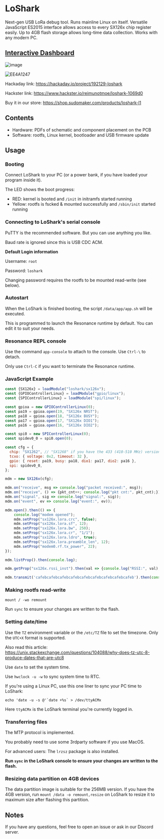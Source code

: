 # LoShark

Next-gen USB LoRa debug tool. Runs mainline Linux on itself. Versatile JavaScript ES2015 interface allows access to every SX126x chip register easily. Up to 4GB flash storage allows long-time data collection. Works with any modern PC.

## [Interactive Dashboard](https://su.mk/loshark-app)

![image](https://github.com/SudoMaker/LoShark/assets/34613827/6e42656b-3d51-45db-9529-d6e84b04e2d3)

![EE4A1247](https://github.com/SudoMaker/LoShark/assets/34613827/04a7e128-ff37-4aed-a8a6-8f529c628fe5)

Hackaday link: https://hackaday.io/project/192129-loshark

Hackster link: https://www.hackster.io/reimunotmoe/loshark-1069d0

Buy it in our store: https://shop.sudomaker.com/products/loshark-l1

## Contents

- Hardware: PDFs of schematic and component placement on the PCB
- Software: rootfs, Linux kernel, bootloader and USB firmware update

## Usage

### Booting
Connect LoShark to your PC (or a power bank, if you have loaded your program inside it).

The LED shows the boot progress:
- RED: kernel is booted and `/init` in initramfs started running
- Yellow: rootfs is fscked & mounted successfully and `/sbin/init` started running

### Connecting to LoShark's serial console
PuTTY is the recommended software. But you can use anything you like.

Baud rate is ignored since this is USB CDC ACM.

**Default Login information**

Username: `root`

Password: `loshark`

Changing password requires the rootfs to be mounted read-write (see below).

### Autostart
When the LoShark is finished booting, the script `/data/app/app.sh` will be executed.

This is programmed to launch the Resonance runtime by default. You can edit it to suit your needs.

### Resonance REPL console
Use the command `app-console` to attach to the console. Use `Ctrl-\` to detach.

Only use `Ctrl-C` if you want to terminate the Resonance runtime.

### JavaScript Example
```javascript
const {SX126x} = loadModule("loshark/sx126x");
const {GPIOControllerLinux} = loadModule("gpio/linux");
const {SPIControllerLinux} = loadModule("spi/linux");

const gpioa = new GPIOControllerLinux(0);
const pa19 = gpioa.open(19, "SX126x NRST");
const pa18 = gpioa.open(18, "SX126x BUSY");
const pa17 = gpioa.open(17, "SX126x DIO1");
const pa16 = gpioa.open(16, "SX126x DIO2");

const spi0 = new SPIControllerLinux(0);
const spidev0_0 = spi0.open(0);

const cfg = {
  chip: "SX1262", // "SX1268" if you have the 433 (410-510 MHz) version
  tcxo: { voltage: 0x2, timeout: 32 },
  gpio: { reset: pa19, busy: pa18, dio1: pa17, dio2: pa16 },
  spi: spidev0_0,
};

mdm = new SX126x(cfg);

mdm.on("receive", msg => console.log("packet received:", msg));
mdm.on("receive", () => {pkt_cnt++; console.log("pkt cnt:", pkt_cnt);});
mdm.on("signal", sig => console.log("signal:", sig));
mdm.on("event", ev => console.log("event:", ev));

mdm.open().then(() => {
    console.log("modem opened");
    mdm.setProp("sx126x.lora.crc", false);
    mdm.setProp("sx126x.lora.sf", 12);
    mdm.setProp("sx126x.lora.bw", 250);
    mdm.setProp("sx126x.lora.cr", "1/1");
    mdm.setProp("sx126x.lora.ldro", true);
    mdm.setProp("sx126x.lora.preamble_len", 12);
    mdm.setProp("modem0.rf.tx_power", 22);
});

mdm.listProp().then(console.log);

mdm.getProp("sx126x.rssi_inst").then(val => {console.log("RSSI:", val);});

mdm.transmit('cafebcafebcafebcafebcafebcafebcafebcafebcafeb').then(console.log);

```

### Making rootfs read-write
`mount / -wo remount`

Run `sync` to ensure your changes are written to the flash.

### Setting date/time
Use the `TZ` environment variable or the `/etc/TZ` file to set the timezone. Only the `UTC+X` format is supported.

Also read this article: https://unix.stackexchange.com/questions/104088/why-does-tz-utc-8-produce-dates-that-are-utc8

Use `date` to set the system time.

Use `hwclock -u -w` to sync system time to RTC.

If you're using a Linux PC, use this one liner to sync your PC time to LoShark:

```
echo 'date -u -s @'`date +%s` > /dev/ttyACMx
```

Here `ttyACMx` is the LoShark terminal you're currently logged in.

### Transferring files
The MTP protocol is implemented.

You probably need to use some 3rdparty software if you use MacOS.

For advanced users: The `lrzsz` package is also installed.

**Run `sync` in the LoShark console to ensure your changes are written to the flash.**

### Resizing data partition on 4GB devices
The data partition image is suitable for the 256MB version. If you have the 4GB version, run `mount /data -o remount,resize` on LoShark to resize it to maximum size after flashing this partition.

## Notes
If you have any questions, feel free to open an issue or ask in our Discord server.
